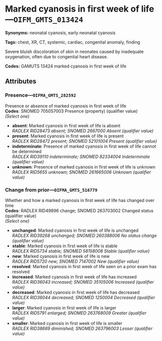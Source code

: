 # Marked cyanosis in first week of life—`OIFM_GMTS_013424`

**Synonyms:** neonatal cyanosis, early neonatal cyanosis

**Tags:** chest, XR, CT, systemic, cardiac, congenital anomaly, finding

Severe bluish discoloration of skin in neonates caused by inadequate oxygenation, often due to congenital heart disease.

**Codes:** GAMUTS 13424 marked cyanosis in first week of life

## Attributes

### Presence—`OIFMA_GMTS_282592`

Presence or absence of marked cyanosis in first week of life  
**Codes**: SNOMED 705057003 Presence (property) (qualifier value)  
*(Select one)*

- **absent**: Marked cyanosis in first week of life is absent  
_RADLEX RID28473 absent; SNOMED 2667000 Absent (qualifier value)_
- **present**: Marked cyanosis in first week of life is present  
_RADLEX RID28472 present; SNOMED 52101004 Present (qualifier value)_
- **indeterminate**: Presence of marked cyanosis in first week of life cannot be determined  
_RADLEX RID39110 indeterminate; SNOMED 82334004 Indeterminate (qualifier value)_
- **unknown**: Presence of marked cyanosis in first week of life is unknown  
_RADLEX RID5655 unknown; SNOMED 261665006 Unknown (qualifier value)_

### Change from prior—`OIFMA_GMTS_516779`

Whether and how a marked cyanosis in first week of life has changed over time  
**Codes**: RADLEX RID49896 change; SNOMED 263703002 Changed status (qualifier value)  
*(Select one)*

- **unchanged**: Marked cyanosis in first week of life is unchanged  
_RADLEX RID39268 unchanged; SNOMED 260388006 No status change (qualifier value)_
- **stable**: Marked cyanosis in first week of life is stable  
_RADLEX RID5734 stable; SNOMED 58158008 Stable (qualifier value)_
- **new**: Marked cyanosis in first week of life is new  
_RADLEX RID5720 new; SNOMED 7147002 New (qualifier value)_
- **resolved**: Marked cyanosis in first week of life seen on a prior exam has resolved  
- **increased**: Marked cyanosis in first week of life has increased  
_RADLEX RID36043 increased; SNOMED 35105006 Increased (qualifier value)_
- **decreased**: Marked cyanosis in first week of life has decreased  
_RADLEX RID36044 decreased; SNOMED 1250004 Decreased (qualifier value)_
- **larger**: Marked cyanosis in first week of life is larger  
_RADLEX RID5791 enlarged; SNOMED 263768009 Greater (qualifier value)_
- **smaller**: Marked cyanosis in first week of life is smaller  
_RADLEX RID38669 diminished; SNOMED 263796003 Lesser (qualifier value)_